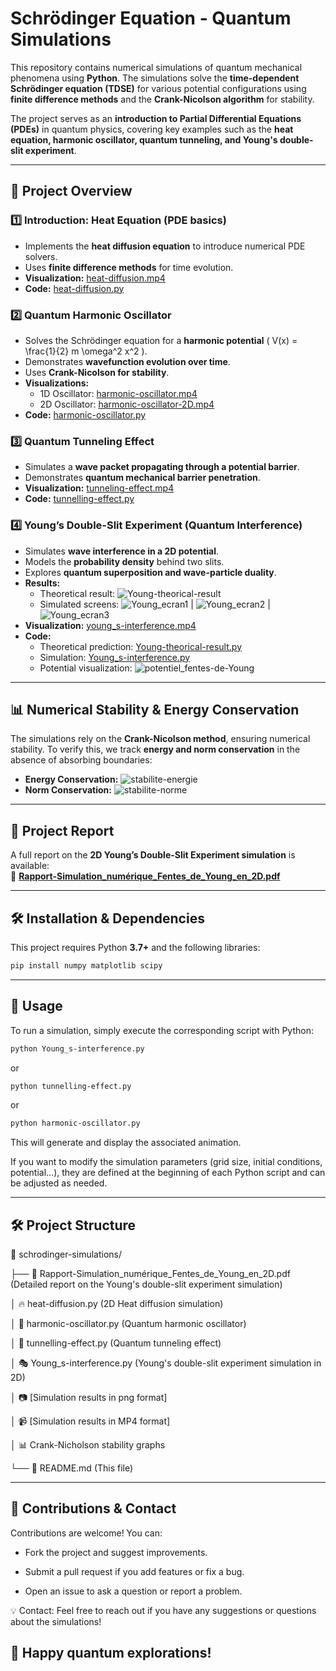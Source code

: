 # Schrödinger Equation - Quantum Simulations  

This repository contains numerical simulations of quantum mechanical phenomena using **Python**. The simulations solve the **time-dependent Schrödinger equation (TDSE)** for various potential configurations using **finite difference methods** and the **Crank-Nicolson algorithm** for stability.  

The project serves as an **introduction to Partial Differential Equations (PDEs)** in quantum physics, covering key examples such as the **heat equation, harmonic oscillator, quantum tunneling, and Young's double-slit experiment**.  

---  

## 📌 **Project Overview**  

### 1️⃣ **Introduction: Heat Equation (PDE basics)**  
- Implements the **heat diffusion equation** to introduce numerical PDE solvers.  
- Uses **finite difference methods** for time evolution.  
- **Visualization:** [heat-diffusion.mp4](heat-diffusion.mp4)  
- **Code:** [heat-diffusion.py](heat-diffusion.py)  

### 2️⃣ **Quantum Harmonic Oscillator**  
- Solves the Schrödinger equation for a **harmonic potential** \( V(x) = \frac{1}{2} m \omega^2 x^2 \).  
- Demonstrates **wavefunction evolution over time**.  
- Uses **Crank-Nicolson for stability**.  
- **Visualizations:**  
  - 1D Oscillator: [harmonic-oscillator.mp4](harmonic-oscillator.mp4)  
  - 2D Oscillator: [harmonic-oscillator-2D.mp4](harmonic-oscillator-2D.mp4)  
- **Code:** [harmonic-oscillator.py](harmonic-oscillator.py)  

### 3️⃣ **Quantum Tunneling Effect**  
- Simulates a **wave packet propagating through a potential barrier**.  
- Demonstrates **quantum mechanical barrier penetration**.  
- **Visualization:** [tunneling-effect.mp4](tunneling-effect.mp4)  
- **Code:** [tunnelling-effect.py](tunnelling-effect.py)  

### 4️⃣ **Young’s Double-Slit Experiment (Quantum Interference)**  
- Simulates **wave interference in a 2D potential**.  
- Models the **probability density** behind two slits.  
- Explores **quantum superposition and wave-particle duality**.  
- **Results:**  
  - Theoretical result: ![Young-theorical-result](Young-theorical-result.png)  
  - Simulated screens: ![Young_ecran1](Young_ecran1.png) | ![Young_ecran2](Young_ecran2.png) | ![Young_ecran3](Young_ecran3.png)  
- **Visualization:** [young_s-interference.mp4](young_s-interference.mp4)  
- **Code:**  
  - Theoretical prediction: [Young-theorical-result.py](Young-theorical-result.py)  
  - Simulation: [Young_s-interference.py](Young_s-interference.py)  
  - Potential visualization: ![potentiel_fentes-de-Young](potentiel_fentes-de-Young.png)  

---

## 📊 **Numerical Stability & Energy Conservation**  
The simulations rely on the **Crank-Nicolson method**, ensuring numerical stability. To verify this, we track **energy and norm conservation** in the absence of absorbing boundaries:  

- **Energy Conservation:** ![stabilite-energie](stabilte-de-l_energie-Crank-Nicholson.png)  
- **Norm Conservation:** ![stabilite-norme](stabilte-de-la-norme-Crank-Nicholson.png)  

---

## 📄 **Project Report**  
A full report on the **2D Young’s Double-Slit Experiment simulation** is available:  
📄 **[Rapport-Simulation_numérique_Fentes_de_Young_en_2D.pdf](Rapport-Simulation_numérique_Fentes_de_Young_en_2D.pdf)**  

---

## 🛠 **Installation & Dependencies**  
This project requires Python **3.7+** and the following libraries:  
```bash
pip install numpy matplotlib scipy
```
---

## 🚀 Usage  
To run a simulation, simply execute the corresponding script with Python:  

```bash
python Young_s-interference.py
```
or
```bash
python tunnelling-effect.py
```
or
```bash
python harmonic-oscillator.py
```
This will generate and display the associated animation.

If you want to modify the simulation parameters (grid size, initial conditions, potential...), they are defined at the beginning of each Python script and can be adjusted as needed.

---

## 🛠 Project Structure

📂 schrodinger-simulations/

├── 📄 Rapport-Simulation_numérique_Fentes_de_Young_en_2D.pdf (Detailed report on the Young's double-slit experiment simulation)

│ 🔥 heat-diffusion.py (2D Heat diffusion simulation)

│ 🎵 harmonic-oscillator.py (Quantum harmonic oscillator)

│ 🔬 tunnelling-effect.py (Quantum tunneling effect)

│ 🎭 Young_s-interference.py (Young's double-slit experiment simulation in 2D)

│ 📷 [Simulation results in png format]

│ 📹 [Simulation results in MP4 format]

│ 📊 Crank-Nicholson stability graphs

└── 📜 README.md (This file)

---

## 🤝 Contributions & Contact

Contributions are welcome! You can:

- Fork the project and suggest improvements.

- Submit a pull request if you add features or fix a bug.

- Open an issue to ask a question or report a problem.

💡 Contact: Feel free to reach out if you have any suggestions or questions about the simulations!

## 🚀 Happy quantum explorations!
